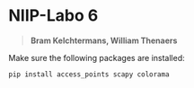 # NIIP-Labo 6
> **Bram Kelchtermans, William Thenaers**

Make sure the following packages are installed:

```
pip install access_points scapy colorama
```

